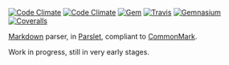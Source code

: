 [![Code Climate](https://img.shields.io/codeclimate/github/joelmeyerhamme/commonmark_parslet.svg?style=flat)](https://codeclimate.com/github/joelmeyerhamme/commonmark_parslet) [![Code Climate](https://img.shields.io/codeclimate/coverage/github/joelmeyerhamme/commonmark_parslet.svg?style=flat)](https://codeclimate.com/github/joelmeyerhamme/commonmark_parslet) [![Gem](https://img.shields.io/gem/v/commonmark_parslet.svg?style=flat)](https://rubygems.org/gems/commonmark_parslet) [![Travis](https://img.shields.io/travis/joelmeyerhamme/commonmark_parslet.svg?style=flat)](https://travis-ci.org/joelmeyerhamme/commonmark_parslet) [![Gemnasium](https://img.shields.io/gemnasium/joelmeyerhamme/commonmark_parslet.svg?style=flat)](https://gemnasium.com/joelmeyerhamme/commonmark_parslet) [![Coveralls](https://img.shields.io/coveralls/joelmeyerhamme/commonmark_parslet.svg?style=flat)](https://coveralls.io/r/joelmeyerhamme/commonmark_parslet)

[Markdown](http://daringfireball.net/projects/markdown/) parser, in [Parslet](http://kschiess.github.com/parslet), compliant to [CommonMark](http://commonmark.org/).

Work in progress, still in very early stages.
